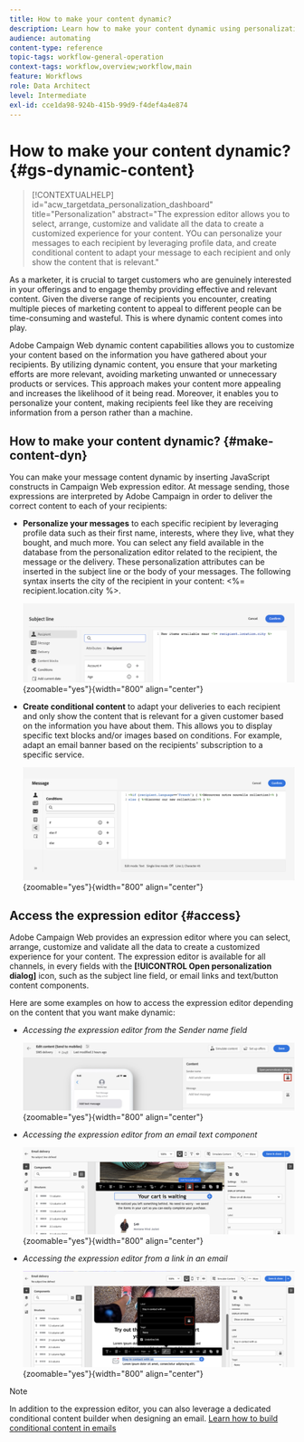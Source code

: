 ```yaml
---
title: How to make your content dynamic?
description: Learn how to make your content dynamic using personalization and conditional content.
audience: automating
content-type: reference
topic-tags: workflow-general-operation
context-tags: workflow,overview;workflow,main
feature: Workflows
role: Data Architect
level: Intermediate
exl-id: cce1da98-924b-415b-99d9-f4def4a4e874
---
```

# How to make your content dynamic? {#gs-dynamic-content}

>[!CONTEXTUALHELP]
>id="acw_targetdata_personalization_dashboard"
>title="Personalization"
>abstract="The expression editor allows you to select, arrange, customize and validate all the data to create a customized experience for your content. YOu can personalize your messages to each recipient by leveraging profile data, and create conditional content to adapt your message to each recipient and only show the content that is relevant."

As a marketer, it is crucial to target customers who are genuinely interested in your offerings and to engage themby providing effective and relevant content. Given the diverse range of recipients you encounter, creating multiple pieces of marketing content to appeal to different people can be time-consuming and wasteful. This is where dynamic content comes into play.

Adobe Campaign Web dynamic content capabilities allows you to customize your content based on the information you have gathered about your recipients. By utilizing dynamic content, you ensure that your marketing efforts are more relevant, avoiding marketing unwanted or unnecessary products or services. This approach makes your content more appealing and increases the likelihood of it being read. Moreover, it enables you to personalize your content, making recipients feel like they are receiving information from a person rather than a machine.

## How to make your content dynamic? {#make-content-dyn}

You can make your message content dynamic by inserting JavaScript constructs in Campaign Web expression editor. At message sending, those expressions are interpreted by Adobe Campaign in order to deliver the correct content to each of your recipients:

* **Personalize your messages** to each specific recipient by leveraging profile data such as their first name, interests, where they live, what they bought, and much more. You can select any field available in the database from the personalization editor related to the recipient, the message or the delivery. These personalization attributes can be inserted in the subject line or the body of your messages. The following syntax inserts the city of the recipient in your content: <%= recipient.location.city %>.

    ![](assets/perso-subject-line.png){zoomable="yes"}{width="800" align="center"}

* **Create conditional content** to adapt your deliveries to each recipient and only show the content that is relevant for a given customer based on the information you have about them. This allows you to display specific text blocks and/or images based on conditions. For example, adapt an email banner based on the recipients' subscription to a specific service. 

    ![](assets/condition-sample.png){zoomable="yes"}{width="800" align="center"}

## Access the expression editor {#access}

Adobe Campaign Web provides an expression editor where you can select, arrange, customize and validate all the data to create a customized experience for your content. The expression editor is available for all channels, in every fields with the **[!UICONTROL Open personalization dialog]** icon, such as the subject line field, or email links and text/button content components.

Here are some examples on how to access the expression editor depending on the content that you want make dynamic:

* *Accessing the expression editor from the Sender name field*

    ![](assets/expression-editor-access.png){zoomable="yes"}{width="800" align="center"}

* *Accessing the expression editor from an email text component*

    ![](assets/expression-editor-access-email.png){zoomable="yes"}{width="800" align="center"}

* *Accessing the expression editor from a link in an email*

    ![](assets/perso-link-insert-icon.png){zoomable="yes"}{width="800" align="center"}

>[!NOTE]
>
>In addition to the expression editor, you can also leverage a dedicated conditional content builder when designing an email. [Learn how to build conditional content in emails](conditions.md)

